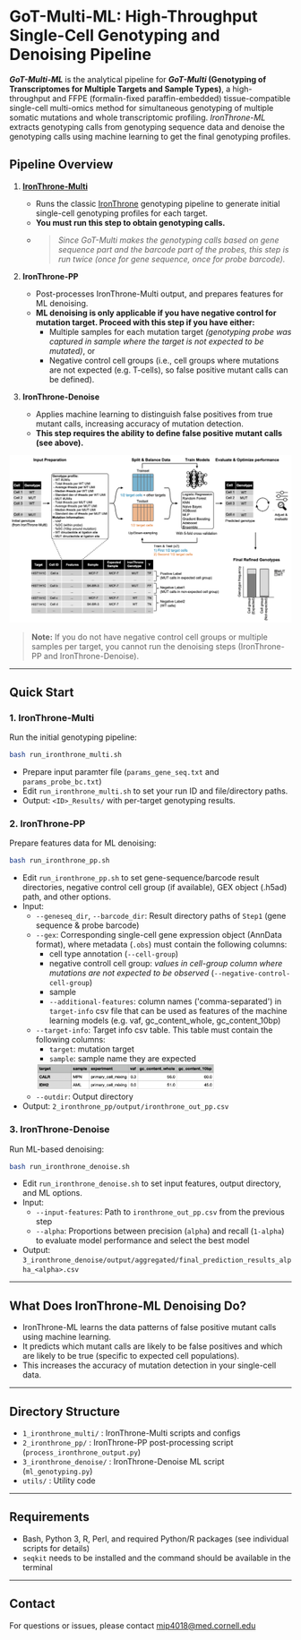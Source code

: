 # GoT-Multi-ML: High-Throughput Single-Cell Genotyping and Denoising Pipeline

**_GoT-Multi-ML_** is the analytical pipeline for **_GoT-Multi_ (Genotyping of Transcriptomes for Multiple Targets and Sample Types)**, a high-throughput and FFPE (formalin-fixed paraffin-embedded) tissue-compatible single-cell multi-omics method for simultaneous genotyping of multiple somatic mutations and whole transcriptomic profiling. 
_IronThrone-ML_ extracts genotyping calls from genotyping sequence data and denoise the genotyping calls using machine learning to get the final genotyping profiles.

## Pipeline Overview

1. **[IronThrone-Multi](1_ironthrone_multi/README.md)**
   - Runs the classic [IronThrone](https://github.com/dan-landau/IronThrone-GoT) genotyping pipeline to generate initial single-cell genotyping profiles for each target.
   - **You must run this step to obtain genotyping calls.**
   - > _Since GoT-Multi makes the genotyping calls based on gene sequence part and the barcode part of the probes, this step is run twice (once for gene sequence, once for probe barcode)._

2. **IronThrone-PP**
   - Post-processes IronThrone-Multi output, and prepares features for ML denoising.
   - **ML denoising is only applicable if you have negative control for mutation target. Proceed with this step if you have either:**
     - Multiple samples for each mutation target _(genotyping probe was captured in sample where the target is not expected to be mutated)_, or
     - Negative control cell groups (i.e., cell groups where mutations are not expected (e.g. T-cells), so false positive mutant calls can be defined).

3. **IronThrone-Denoise**
   - Applies machine learning to distinguish false positives from true mutant calls, increasing accuracy of mutation detection.
   - **This step requires the ability to define false positive mutant calls (see above).**

![ironthrone_ml_workflow.png](assets/ironthrone_ml_workflow.png)

> **Note:** If you do not have negative control cell groups or multiple samples per target, you cannot run the denoising steps (IronThrone-PP and IronThrone-Denoise).

---

## Quick Start

### 1. IronThrone-Multi
Run the initial genotyping pipeline:
```bash
bash run_ironthrone_multi.sh
```
- Prepare input paramter file (`params_gene_seq.txt` and `params_probe_bc.txt`)
- Edit `run_ironthrone_multi.sh` to set your run ID and file/directory paths.
- Output: `<ID>_Results/` with per-target genotyping results.

### 2. IronThrone-PP
Prepare features data for ML denoising:
```bash
bash run_ironthrone_pp.sh
```
- Edit `run_ironthrone_pp.sh` to set gene-sequence/barcode result directories, negative control cell group (if available), GEX object (.h5ad) path, and other options.
- Input:
  - `--geneseq_dir`, `--barcode_dir`: Result directory paths of `Step1` (gene sequence & probe barcode)
  - `--gex`: Corresponding single-cell gene expression object (AnnData format), where metadata (`.obs`) must contain the following columns:
      - cell type annotation (`--cell-group`)
      - negative controll cell group: _values in cell-group column where mutations are not expected to be observed_ (`--negative-control-cell-group`)
      - sample
      - `--additional-features`: column names ('comma-separated') in `target-info` csv file that can be used as features of the machine learning models (e.g. vaf, gc_content_whole, gc_content_10bp)
  - `--target-info`: Target info csv table. This table must contain the following columns:
      - `target`: mutation target
      - `sample`: sample name they are expected  
      <img src="assets/target_info_example.png" alt="Target Info Example" width="70%">
  - `--outdir`: Output directory
- Output: `2_ironthrone_pp/output/ironthrone_out_pp.csv`

### 3. IronThrone-Denoise
Run ML-based denoising:
```bash
bash run_ironthrone_denoise.sh
```
- Edit `run_ironthrone_denoise.sh` to set input features, output directory, and ML options.
- Input:
  - `--input-features`: Path to `ironthrone_out_pp.csv` from the previous step
  - `--alpha`: Proportions between precision (`alpha`) and recall (`1-alpha`) to evaluate model performance and select the best model
- Output: `3_ironthrone_denoise/output/aggregated/final_prediction_results_alpha_<alpha>.csv`

---
## What Does IronThrone-ML Denoising Do?
- IronThrone-ML learns the data patterns of false positive mutant calls using machine learning.
- It predicts which mutant calls are likely to be false positives and which are likely to be true (specific to expected cell populations).
- This increases the accuracy of mutation detection in your single-cell data.

---

## Directory Structure
- `1_ironthrone_multi/` : IronThrone-Multi scripts and configs
- `2_ironthrone_pp/`    : IronThrone-PP post-processing script (`process_ironthrone_output.py`)
- `3_ironthrone_denoise/` : IronThrone-Denoise ML script (`ml_genotyping.py`)
- `utils/`              : Utility code

---

## Requirements
- Bash, Python 3, R, Perl, and required Python/R packages (see individual scripts for details)
- `seqkit` needs to be installed and the command should be available in the terminal

---

## Contact
For questions or issues, please contact mip4018@med.cornell.edu
